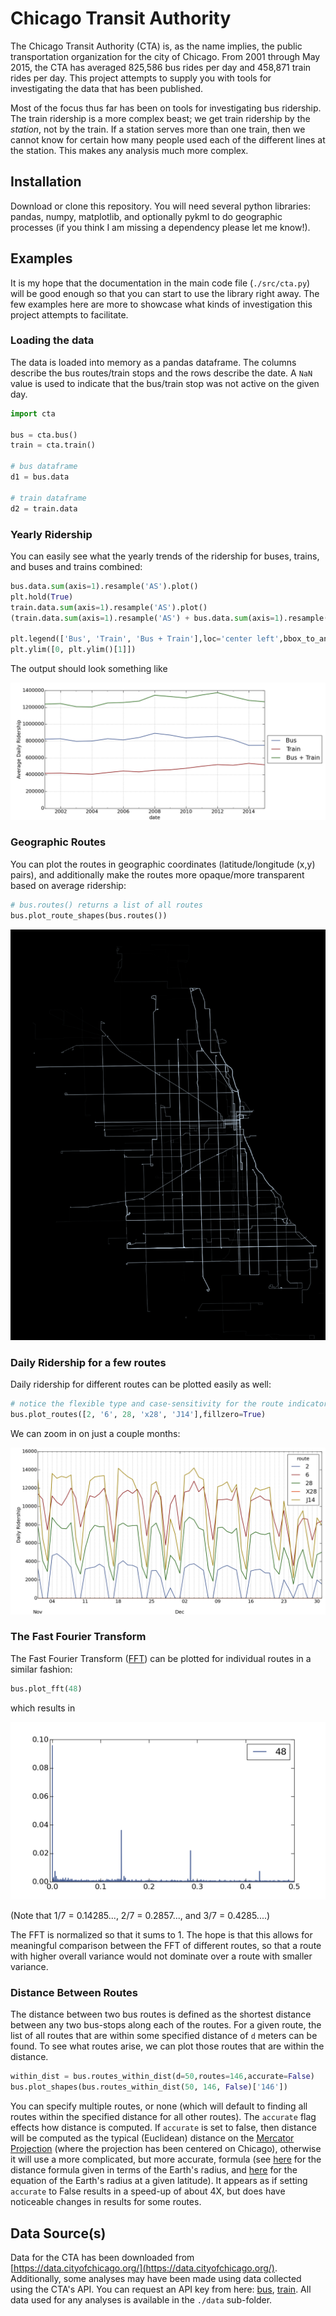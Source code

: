 # Chicago Transit Authority

The Chicago Transit Authority (CTA) is, as the name implies, the public transportation organization for the city of Chicago. From 2001 through May 2015, the CTA has averaged 825,586 bus rides per day and 458,871 train rides per day. This project attempts to supply you with tools for investigating the data that has been published.

Most of the focus thus far has been on tools for investigating bus ridership. The train ridership is a more complex beast; we get train ridership by the *station*, not by the train. If a station serves more than one train, then we cannot know for certain how many people used each of the different lines at the station. This makes any analysis much more complex.

## Installation

Download or clone this repository. You will need several python libraries: pandas, numpy, matplotlib, and optionally pykml to do geographic processes (if you think I am missing a dependency please let me know!).

## Examples

It is my hope that the documentation in the main code file (`./src/cta.py`) will be good enough so that you can start to use the library right away. The few examples here are more to showcase what kinds of investigation this project attempts to facilitate.

### Loading the data
The data is loaded into memory as a pandas dataframe. The columns describe the bus routes/train stops and the rows describe the date. A `NaN` value is used to indicate that the bus/train stop was not active on the given day.

```python
import cta

bus = cta.bus()
train = cta.train()

# bus dataframe
d1 = bus.data

# train dataframe
d2 = train.data
```

### Yearly Ridership
You can easily see what the yearly trends of the ridership for buses, trains, and buses and trains combined:

```python
bus.data.sum(axis=1).resample('AS').plot()
plt.hold(True)
train.data.sum(axis=1).resample('AS').plot()
(train.data.sum(axis=1).resample('AS') + bus.data.sum(axis=1).resample('AS')).plot()

plt.legend(['Bus', 'Train', 'Bus + Train'],loc='center left',bbox_to_anchor=(1,.5))
plt.ylim([0, plt.ylim()[1]])

```

The output should look something like

![](https://raw.githubusercontent.com/kbrose/chicago-data/master/imgs/yearly_ridership.png)

### Geographic Routes
You can plot the routes in geographic coordinates (latitude/longitude (x,y) pairs), and additionally make the routes more opaque/more transparent based on average ridership:

```python
# bus.routes() returns a list of all routes
bus.plot_route_shapes(bus.routes())
```

![](https://raw.githubusercontent.com/kbrose/chicago-data/master/imgs/routes.png)

### Daily Ridership for a few routes
Daily ridership for different routes can be plotted easily as well:

```python
# notice the flexible type and case-sensitivity for the route indicator
bus.plot_routes([2, '6', 28, 'x28', 'J14'],fillzero=True)
```

We can zoom in on just a couple months:

![](https://raw.githubusercontent.com/kbrose/chicago-data/master/imgs/nov_dec_ridership.png)

### The Fast Fourier Transform
The Fast Fourier Transform ([FFT](https://en.wikipedia.org/wiki/Fast_Fourier_transform)) can be plotted for individual routes in a similar fashion:

```python
bus.plot_fft(48)
```

which results in

![](https://raw.githubusercontent.com/kbrose/chicago-data/master/imgs/fft.png)

(Note that 1/7 = 0.14285..., 2/7 = 0.2857..., and 3/7 = 0.4285....)

The FFT is normalized so that it sums to 1. The hope is that this allows for meaningful comparison between the FFT of different routes, so that a route with higher overall variance would not dominate over a route with smaller variance.

### Distance Between Routes
The distance between two bus routes is defined as the shortest distance between any two bus-stops along each of the routes. For a given route, the list of all routes that are within some specified distance of `d` meters can be found. To see what routes arise, we can plot those routes that are within the distance.

```python
within_dist = bus.routes_within_dist(d=50,routes=146,accurate=False)
bus.plot_shapes(bus.routes_within_dist(50, 146, False)['146'])
```

You can specify multiple routes, or none (which will default to finding all routes within the specified distance for all other routes). The `accurate` flag effects how distance is computed. If `accurate` is set to false, then distance will be computed as the typical (Euclidean) distance on the [Mercator Projection](https://en.wikipedia.org/wiki/Mercator_projection) (where the projection has been centered on Chicago), otherwise it will use a more complicated, but more accurate, formula (see [here](http://www.movable-type.co.uk/scripts/latlong.html) for the distance formula given in terms of the Earth's radius, and [here](https://en.wikipedia.org/wiki/Earth_radius) for the equation of the Earth's radius at a given latitude). It appears as if setting `accurate` to False results in a speed-up of about 4X, but does have noticeable changes in results for some routes.

## Data Source(s)

Data for the CTA has been downloaded from [https://data.cityofchicago.org/](https://data.cityofchicago.org/). Additionally, some analyses may have been made using data collected using the CTA's API. You can request an API key from here: [bus](http://www.transitchicago.com/developers/bustracker.aspx), [train](http://www.transitchicago.com/developers/traintracker.aspx). All data used for any analyses is available in the `./data` sub-folder.
